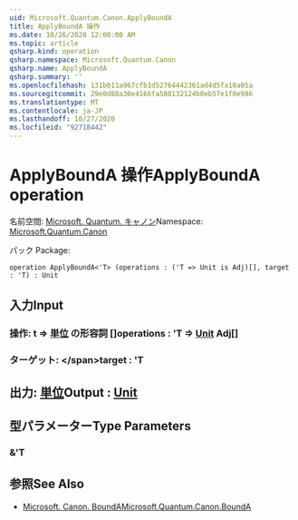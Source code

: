 ```yaml
---
uid: Microsoft.Quantum.Canon.ApplyBoundA
title: ApplyBoundA 操作
ms.date: 10/26/2020 12:00:00 AM
ms.topic: article
qsharp.kind: operation
qsharp.namespace: Microsoft.Quantum.Canon
qsharp.name: ApplyBoundA
qsharp.summary: ''
ms.openlocfilehash: 131b011a967cfb1d52764442361ad4d5fa10a05a
ms.sourcegitcommit: 29e0d88a30e4166fa580132124b0eb57e1f0e986
ms.translationtype: MT
ms.contentlocale: ja-JP
ms.lasthandoff: 10/27/2020
ms.locfileid: "92718442"
---
```

# <a name="applybounda-operation"></a><span data-ttu-id="7a379-102">ApplyBoundA 操作</span><span class="sxs-lookup"><span data-stu-id="7a379-102">ApplyBoundA operation</span></span>

<span data-ttu-id="7a379-103">名前空間: [Microsoft. Quantum. キャノン](xref:Microsoft.Quantum.Canon)</span><span class="sxs-lookup"><span data-stu-id="7a379-103">Namespace: [Microsoft.Quantum.Canon](xref:Microsoft.Quantum.Canon)</span></span>

<span data-ttu-id="7a379-104">パック [](https://nuget.org/packages/)</span><span class="sxs-lookup"><span data-stu-id="7a379-104">Package: [](https://nuget.org/packages/)</span></span>




```qsharp
operation ApplyBoundA<'T> (operations : ('T => Unit is Adj)[], target : 'T) : Unit
```


## <a name="input"></a><span data-ttu-id="7a379-105">入力</span><span class="sxs-lookup"><span data-stu-id="7a379-105">Input</span></span>

### <a name="operations--t--unit-adj"></a><span data-ttu-id="7a379-106">操作: t => [単位](xref:microsoft.quantum.lang-ref.unit) の形容詞 []</span><span class="sxs-lookup"><span data-stu-id="7a379-106">operations : 'T => [Unit](xref:microsoft.quantum.lang-ref.unit) Adj[]</span></span>




### <a name="target--t"></a><span data-ttu-id="7a379-107">ターゲット: \</span><span class="sxs-lookup"><span data-stu-id="7a379-107">target : 'T</span></span>





## <a name="output--unit"></a><span data-ttu-id="7a379-108">出力: [単位](xref:microsoft.quantum.lang-ref.unit)</span><span class="sxs-lookup"><span data-stu-id="7a379-108">Output : [Unit](xref:microsoft.quantum.lang-ref.unit)</span></span>



## <a name="type-parameters"></a><span data-ttu-id="7a379-109">型パラメーター</span><span class="sxs-lookup"><span data-stu-id="7a379-109">Type Parameters</span></span>

### <a name="t"></a><span data-ttu-id="7a379-110">&</span><span class="sxs-lookup"><span data-stu-id="7a379-110">'T</span></span>



## <a name="see-also"></a><span data-ttu-id="7a379-111">参照</span><span class="sxs-lookup"><span data-stu-id="7a379-111">See Also</span></span>

- [<span data-ttu-id="7a379-112">Microsoft. Canon. BoundA</span><span class="sxs-lookup"><span data-stu-id="7a379-112">Microsoft.Quantum.Canon.BoundA</span></span>](xref:Microsoft.Quantum.Canon.BoundA)